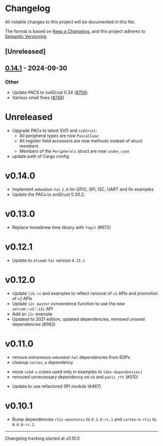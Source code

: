 # Changelog

All notable changes to this project will be documented in this file.

The format is based on [Keep a Changelog](https://keepachangelog.com/en/1.0.0/),
and this project adheres to [Semantic Versioning](https://semver.org/spec/v2.0.0.html).

## [Unreleased]

## [0.14.1](https://github.com/jbeaurivage/atsamd-release-test/compare/metro_m0-0.14.0...metro_m0-0.14.1) - 2024-09-30

### Other

- Update PACS to svd2rust 0.34 ([#756](https://github.com/jbeaurivage/atsamd-release-test/pull/756))
- Various small fixes ([#749](https://github.com/jbeaurivage/atsamd-release-test/pull/749))
# Unreleased

- Upgrade PACs to latest SVD and `svd2rust`:
  - All peripheral types are now `PascalCase`
  - All register field accessors are now methods instead of struct members
  - Members of the `Peripherals` struct are now `snake_case`
- update path of Cargo config

# v0.14.0

- Implement `embedded-hal` `1.0` for GPIO, SPI, I2C, UART and fix examples
- Update the PACs to svd2rust 0.30.2.

# v0.13.0

- Replace homebrew time library with `fugit` (#672)

# v0.12.1

- Update to `atsamd-hal` version `0.15.1`

# v0.12.0

- Update `lib.rs` and examples to reflect removal of `v1` APIs and promotion of `v2` APIs
- Update `i2c_master` convenience function to use the new `sercom::v2::i2c` API
- Add an `i2c` example
- Updated to 2021 edition, updated dependencies, removed unused dependencies (#562)

# v0.11.0

- remove extraneous `embedded-hal` dependencies from BSPs
- cleanup `cortex_m` dependency
* move `usbd-x` crates used only in examples to `[dev-dependencies]`
* removed unnecessary dependency on `nb` and `panic_rtt` (#510)
- Update to use refactored SPI module (#467)

# v0.10.1

* Bump dependencies `rtic-monotonic` to `0.1.0-rc.1` and `cortex-m-rtic` to `0.6.0-rc.2`.

---

Changelog tracking started at v0.10.0
